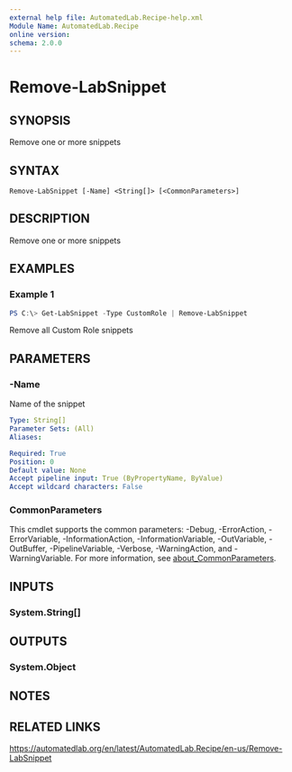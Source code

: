 ```yaml
---
external help file: AutomatedLab.Recipe-help.xml
Module Name: AutomatedLab.Recipe
online version:
schema: 2.0.0
---
```


# Remove-LabSnippet

## SYNOPSIS
Remove one or more snippets

## SYNTAX

```
Remove-LabSnippet [-Name] <String[]> [<CommonParameters>]
```

## DESCRIPTION
Remove one or more snippets

## EXAMPLES

### Example 1
```powershell
PS C:\> Get-LabSnippet -Type CustomRole | Remove-LabSnippet
```

Remove all Custom Role snippets

## PARAMETERS

### -Name
Name of the snippet

```yaml
Type: String[]
Parameter Sets: (All)
Aliases:

Required: True
Position: 0
Default value: None
Accept pipeline input: True (ByPropertyName, ByValue)
Accept wildcard characters: False
```

### CommonParameters
This cmdlet supports the common parameters: -Debug, -ErrorAction, -ErrorVariable, -InformationAction, -InformationVariable, -OutVariable, -OutBuffer, -PipelineVariable, -Verbose, -WarningAction, and -WarningVariable. For more information, see [about_CommonParameters](http://go.microsoft.com/fwlink/?LinkID=113216).

## INPUTS

### System.String[]

## OUTPUTS

### System.Object
## NOTES

## RELATED LINKS
https://automatedlab.org/en/latest/AutomatedLab.Recipe/en-us/Remove-LabSnippet
